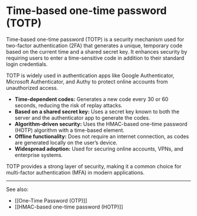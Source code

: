 
# Time-based one-time password (TOTP)

Time-based one-time password (TOTP) is a security mechanism used for two-factor authentication (2FA) that generates a unique, temporary code based on the current time and a shared secret key. It enhances security by requiring users to enter a time-sensitive code in addition to their standard login credentials.

TOTP is widely used in authentication apps like Google Authenticator, Microsoft Authenticator, and Authy to protect online accounts from unauthorized access.

- **Time-dependent codes:** Generates a new code every 30 or 60 seconds, reducing the risk of replay attacks.
- **Based on a shared secret key:** Uses a secret key known to both the server and the authenticator app to generate the codes.
- **Algorithm-driven security:** Uses the HMAC-based one-time password (HOTP) algorithm with a time-based element.
- **Offline functionality:** Does not require an internet connection, as codes are generated locally on the user’s device.
- **Widespread adoption:** Used for securing online accounts, VPNs, and enterprise systems.

TOTP provides a strong layer of security, making it a common choice for multi-factor authentication (MFA) in modern applications.

---

See also:

- [[One-Time Password (OTP)]]
- [[HMAC-based one-time password (HOTP)]]